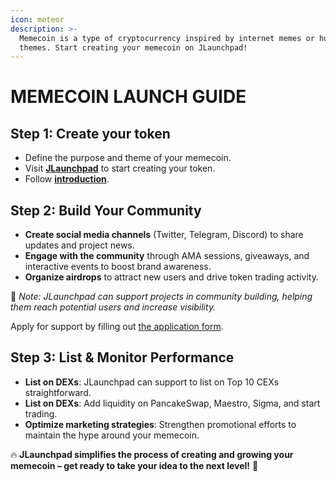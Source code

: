 ```yaml
---
icon: meteor
description: >-
  Memecoin is a type of cryptocurrency inspired by internet memes or humorous
  themes. Start creating your memecoin on JLaunchpad!
---
```


# MEMECOIN LAUNCH GUIDE

## **Step 1:** Create your token

* Define the purpose and theme of your memecoin.
* Visit [**JLaunchpad**](https://www.jlaunchpad.com/) to start creating your token.
* Follow [**introduction**](https://docs.jlaunchpad.com/guideline/for-owners/token).

## **Step 2: Build Your Community**

* **Create social media channels** (Twitter, Telegram, Discord) to share updates and project news.
* **Engage with the community** through AMA sessions, giveaways, and interactive events to boost brand awareness.
* **Organize airdrops** to attract new users and drive token trading activity.

🔹 _Note: JLaunchpad can support projects in community building, helping them reach potential users and increase visibility._

Apply for support by filling out [the application form](https://forms.gle/DhmTaDAJk3BfKBbf9).

## **Step 3: List & Monitor Performance**

* **List on DEXs**: JLaunchpad can support to list on Top 10 CEXs straightforward.
* **List on DEXs**: Add liquidity on PancakeSwap, Maestro, Sigma, and start trading.
* **Optimize marketing strategies**: Strengthen promotional efforts to maintain the hype around your memecoin.

🔥 **JLaunchpad simplifies the process of creating and growing your memecoin – get ready to take your idea to the next level!** 🚀
